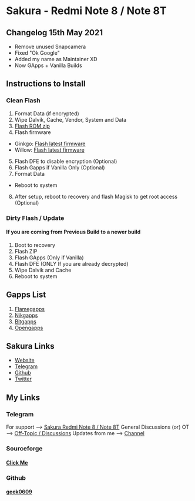 # Sakura - Redmi Note 8 / Note 8T

## Changelog 15th May 2021

- Remove unused Snapcamera
- Fixed "Ok Google"
- Added my name as Maintainer XD
- Now GApps + Vanilla Builds


## Instructions to Install
### Clean Flash
1. Format Data (if encrypted)
2. Wipe Dalvik, Cache, Vendor, System and Data 
3. [Flash ROM zip]()
4. Flash firmware 
- Ginkgo: [Flash latest firmware](https://xiaomifirmwareupdater.com/firmware/ginkgo/)
- Willow: [Flash latest firmware](https://xiaomifirmwareupdater.com/firmware/willow/)
5. Flash DFE to disable encryption (Optional)
6. Flash Gapps if Vanilla Only (Optional)
7. Format Data
- Reboot to system
8. After setup, reboot to recovery and flash Magisk to get root access (Optional)

### Dirty Flash / Update
#### If you are coming from Previous Build to a newer build
1. Boot to recovery
2. Flash ZIP
3. Flash GApps (Only if Vanilla) 
4. Flash DFE (ONLY If you are already decrypted) 
5. Wipe Dalvik and Cache
6. Reboot to system

## Gapps List
1. [Flamegapps](https://flamegapps.github.io/download)
2. [Nikgapps](https://nikgapps.com/downloads)
3. [Bitgapps](http://bitgapps.org/)
4. [Opengapps](http://opengapps.org/)

## Sakura Links
- [Website](https://projectsakura.xyz/)
- [Telegram](https://telegram.me/ProjectSakura)
- [Github](https://github.com/ProjectSakura)
- [Twitter](https://twitter.com/ProjectSakura_)

## My Links
### Telegram
For support                 --> [Sakura Redmi Note 8 / Note 8T](https://t.me/sakura_ginkgo)
General Discussions (or) OT --> [Off-Topic / Discussions](https://t.me/ashwin_support)
Updates from me             --> [Channel](https://t.me/ashwin_dev)

### Sourceforge
#### [Click Me](https://sourceforge.net/projects/ashwin-rom-builds/)

### Github
#### [geek0609](https://github.com/geek0609)